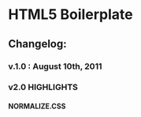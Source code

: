 #  HTML5 Boilerplate

## Changelog:

### v.1.0 : August 10th, 2011

### v2.0 HIGHLIGHTS

#### NORMALIZE.CSS

